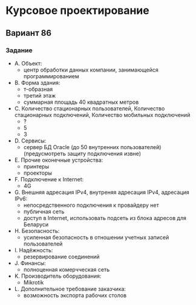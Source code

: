 # Курсовое проектирование 

## Вариант 86

### Задание
- A. Объект: 
    - центр обработки данных компании, занимающейся программированием
- B. Форма здания: 
    - т-образная
    - третий этаж
    - суммарная площадь 40 квадратных метров
- С. Количество стационарных пользователей, Количество стационарных подключений, Количество мобильных подключений
    - ?
    - 5
    - 3
- D. Сервисы: 
    - сервер БД Oracle (до 50 внутренних пользователей) (предусмотреть защиту подключения извне)
- E. Прочие оконечные устройства: 
    - принтеры
    - проекторы
- F. Подключение к Internet: 
    - 4G
- G. Внешняя адресация IPv4, внутреняя адресация IPv4, адресация IPv6:
    - непосредственного подключения к провайдеру нет
    - публичная сеть
    - доступ в Internet, использовать подсеть из блока адресов для Беларуси
- H. Безопасность:
    - усиленная безопасность в отношении учетных записей пользователей
- I. Надёжность:
    - резервирование соединений
- J. Финансы:
    - полноценная комерчческая сеть
- K. Производитель оборудования:
    - Mikrotik
- L. Дополнительное требование заказчика:
    - возможность экспорта рабочих столов